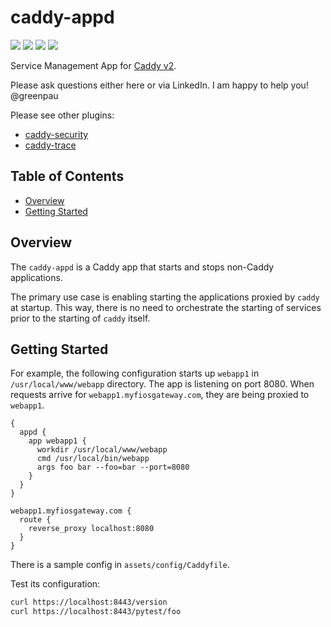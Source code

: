 # caddy-appd

<a href="https://github.com/greenpau/caddy-appd/actions/" target="_blank"><img src="https://github.com/greenpau/caddy-appd/workflows/build/badge.svg?branch=main"></a>
<a href="https://pkg.go.dev/github.com/greenpau/caddy-appd" target="_blank"><img src="https://img.shields.io/badge/godoc-reference-blue.svg"></a>
<a href="https://caddy.community" target="_blank"><img src="https://img.shields.io/badge/community-forum-ff69b4.svg"></a>
<a href="https://caddyserver.com/docs/modules/appd" target="_blank"><img src="https://img.shields.io/badge/caddydocs-appd-green.svg"></a>

Service Management App for [Caddy v2](https://github.com/caddyserver/caddy).

Please ask questions either here or via LinkedIn. I am happy to help you! @greenpau

Please see other plugins:
* [caddy-security](https://github.com/greenpau/caddy-security)
* [caddy-trace](https://github.com/greenpau/caddy-trace)

<!-- begin-markdown-toc -->
## Table of Contents

* [Overview](#overview)
* [Getting Started](#getting-started)

<!-- end-markdown-toc -->

## Overview

The `caddy-appd` is a Caddy app that starts and stops non-Caddy
applications.

The primary use case is enabling starting the applications proxied by `caddy`
at startup. This way, there is no need to orchestrate the starting of services
prior to the starting of `caddy` itself.

## Getting Started

For example, the following configuration starts up `webapp1`
in `/usr/local/www/webapp` directory. The app is listening on port 8080.
When requests arrive for `webapp1.myfiosgateway.com`, they are being proxied
to `webapp1`.

```
{
  appd {
    app webapp1 {
      workdir /usr/local/www/webapp
      cmd /usr/local/bin/webapp
      args foo bar --foo=bar --port=8080
    }
  }
}

webapp1.myfiosgateway.com {
  route {
    reverse_proxy localhost:8080
  }
}
```

There is a sample config in `assets/config/Caddyfile`.

Test its configuration:

```bash
curl https://localhost:8443/version
curl https://localhost:8443/pytest/foo
```
